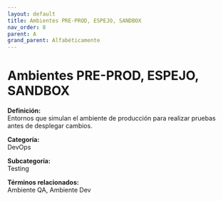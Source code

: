 ```yaml
---
layout: default
title: Ambientes PRE-PROD, ESPEJO, SANDBOX
nav_order: 8
parent: A
grand_parent: Alfabéticamente
---
```


# Ambientes PRE-PROD, ESPEJO, SANDBOX

**Definición:**  
Entornos que simulan el ambiente de producción para realizar pruebas antes de desplegar cambios.

**Categoría:**  
DevOps  

**Subcategoría:**  
Testing

**Términos relacionados:**  
Ambiente QA, Ambiente Dev
